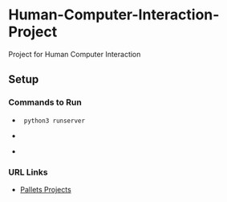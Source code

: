 # Human-Computer-Interaction-Project
Project for Human Computer Interaction

## Setup 
### Commands to Run
-  ``` 
    python3 runserver
    ```

- ```

    ```

- ```

    ```
### URL Links
- [Pallets Projects](https://flask.palletsprojects.com/en/2.3.x/)

